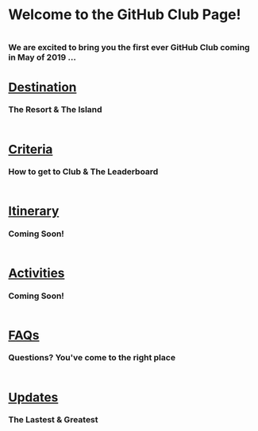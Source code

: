 <h1>Welcome to the GitHub Club Page!<h1> <h3>We are excited to bring you the first ever GitHub Club coming in May of 2019 ...<h3>

<table>
  <tr>
      <h2><b><a href="https://jeningolia.github.io/github-pages-with-jekyll/destination/README.html">Destination</a></b><br/>
      </h2>The Resort & The Island<br/>
    <br>
      <h2><b><a href="https://jeningolia.github.io/github-pages-with-jekyll/criteria/README.html">Criteria</a></b><br/>
      </h2>How to get to Club & The Leaderboard<br/> 
     <br>
      <h2><b><a href="https://jeningolia.github.io/github-pages-with-jekyll/itinerary/README.html">Itinerary</a></b><br/>
      </h2>Coming Soon!<br/>
     <br>
      <h2><b><a href="https://jeningolia.github.io/github-pages-with-jekyll/activities/README.html">Activities</a></b><br/>
      </h2>Coming Soon!<br/>
     <br>
      <h2><b><a href="https://jeningolia.github.io/github-pages-with-jekyll/FAQs/README.html">FAQs</a></b><br/>
      </h2>Questions? You've come to the right place<br/>
     <br>
      <h2><b><a href="https://jeningolia.github.io/github-pages-with-jekyll/updates/README.html">Updates</a></b><br/>
      </h2>The Lastest & Greatest<br/>
     <br>

</tr>
</table>
